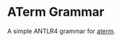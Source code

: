 # ATerm Grammar

A simple ANTLR4 grammar for [aterm](https://homepages.cwi.nl/~daybuild/daily-books/technology/aterm-guide/aterm-guide.html#section.aterm-introduction).  
